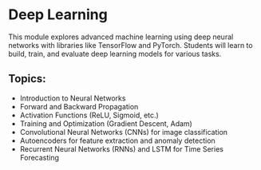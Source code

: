 # Deep Learning

This module explores advanced machine learning using deep neural networks with libraries like TensorFlow and PyTorch. Students will learn to build, train, and evaluate deep learning models for various tasks.

## Topics:
- Introduction to Neural Networks
- Forward and Backward Propagation
- Activation Functions (ReLU, Sigmoid, etc.)
- Training and Optimization (Gradient Descent, Adam)
- Convolutional Neural Networks (CNNs) for image classification
- Autoencoders for feature extraction and anomaly detection
- Recurrent Neural Networks (RNNs) and LSTM for Time Series Forecasting

